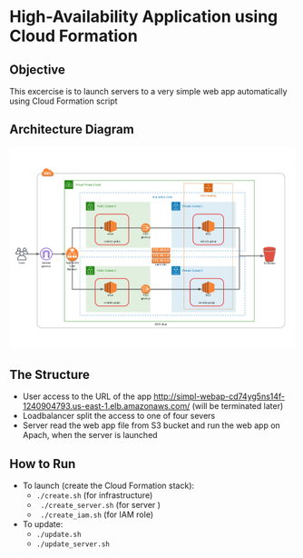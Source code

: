 # High-Availability Application using Cloud Formation

## Objective 

This excercise is to launch servers to a very simple web app automatically using Cloud Formation script 

## Architecture Diagram

<img src="architecture.png">

## The Structure
 - User access to the URL of the app http://simpl-webap-cd74yg5ns14f-1240904793.us-east-1.elb.amazonaws.com/ (will be terminated later)
 - Loadbalancer split the access to one of four severs
 - Server read the web app file from S3 bucket and run the web app on Apach, when the server is launched


## How to Run
- To launch (create the Cloud Formation stack):
    -  `./create.sh`    (for infrastructure)
    - ` ./create_server.sh`  (for server )
    - ` ./create_iam.sh` (for IAM role)
- To update: 
    - `./update.sh` 
    - `./update_server.sh`
